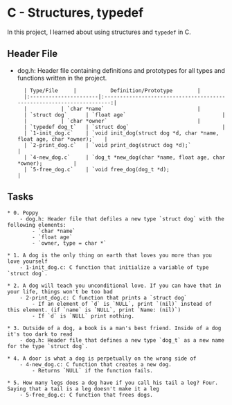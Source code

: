 # C - Structures, typedef
In this project, I learned about using structures and `typedef` in C.

## Header File
* dog.h: Header file containing definitions and prototypes for all types and functions written in the project.

		| Type/File		|			Definition/Prototype		|
		|:----------------------|:---------------------------------------------------------------------:|
		|			| `char *name`								|
		| `struct dog`		| `float age`								|
		|			| `char *owner`								|
		| `typedef dog_t`	| `struct dog`								|
		| `1-init_dog.c`	| `void init_dog(struct dog *d, char *name, float age, char *owner);`	|
		| `2-print_dog.c`	| `void print_dog(struct dog *d);`					|
		| `4-new_dog.c`		| `dog_t *new_dog(char *name, float age, char *owner);			|
		| `5-free_dog.c`	| `void free_dog(dog_t *d);						| 

## Tasks
	* 0. Poppy
		- dog.h: Header file that defiles a new type `struct dog` with the following elements:
			- `char *name`
			- `float age`
			- `owner, type = char *`

	* 1. A dog is the only thing on earth that loves you more than you love yourself
		- 1-init_dog.c: C function that initialize a variable of type `struct dog`.

	* 2. A dog will teach you unconditional love. If you can have that in your life, things won't be too bad
		- 2-print_dog.c: C function that prints a `struct dog`
			- If an element of `d` is `NULL`, print `(nil)` instead of this element. (if `name` is `NULL`, print `Name: (nil)`)
			- If `d` is `NULL` print nothing.

	* 3. Outside of a dog, a book is a man's best friend. Inside of a dog it's too dark to read
		- dog.h: Header file that defines a new type `dog_t` as a new name for the type `struct dog`.

	* 4. A door is what a dog is perpetually on the wrong side of
		- 4-new_dog.c: C function that creates a new dog.
			- Returns `NULL` if the function fails.

	* 5. How many legs does a dog have if you call his tail a leg? Four. Saying that a tail is a leg doesn't make it a leg
		- 5-free_dog.c: C function that frees dogs.
